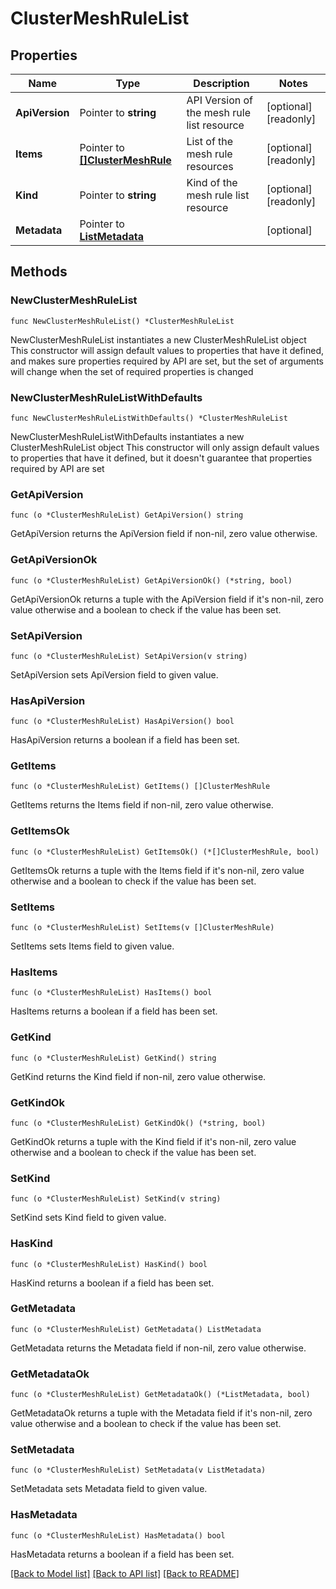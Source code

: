 # ClusterMeshRuleList

## Properties

Name | Type | Description | Notes
------------ | ------------- | ------------- | -------------
**ApiVersion** | Pointer to **string** | API Version of the mesh rule list resource | [optional] [readonly] 
**Items** | Pointer to [**[]ClusterMeshRule**](ClusterMeshRule.md) | List of the mesh rule resources | [optional] [readonly] 
**Kind** | Pointer to **string** | Kind of the mesh rule list resource | [optional] [readonly] 
**Metadata** | Pointer to [**ListMetadata**](ListMetadata.md) |  | [optional] 

## Methods

### NewClusterMeshRuleList

`func NewClusterMeshRuleList() *ClusterMeshRuleList`

NewClusterMeshRuleList instantiates a new ClusterMeshRuleList object
This constructor will assign default values to properties that have it defined,
and makes sure properties required by API are set, but the set of arguments
will change when the set of required properties is changed

### NewClusterMeshRuleListWithDefaults

`func NewClusterMeshRuleListWithDefaults() *ClusterMeshRuleList`

NewClusterMeshRuleListWithDefaults instantiates a new ClusterMeshRuleList object
This constructor will only assign default values to properties that have it defined,
but it doesn't guarantee that properties required by API are set

### GetApiVersion

`func (o *ClusterMeshRuleList) GetApiVersion() string`

GetApiVersion returns the ApiVersion field if non-nil, zero value otherwise.

### GetApiVersionOk

`func (o *ClusterMeshRuleList) GetApiVersionOk() (*string, bool)`

GetApiVersionOk returns a tuple with the ApiVersion field if it's non-nil, zero value otherwise
and a boolean to check if the value has been set.

### SetApiVersion

`func (o *ClusterMeshRuleList) SetApiVersion(v string)`

SetApiVersion sets ApiVersion field to given value.

### HasApiVersion

`func (o *ClusterMeshRuleList) HasApiVersion() bool`

HasApiVersion returns a boolean if a field has been set.

### GetItems

`func (o *ClusterMeshRuleList) GetItems() []ClusterMeshRule`

GetItems returns the Items field if non-nil, zero value otherwise.

### GetItemsOk

`func (o *ClusterMeshRuleList) GetItemsOk() (*[]ClusterMeshRule, bool)`

GetItemsOk returns a tuple with the Items field if it's non-nil, zero value otherwise
and a boolean to check if the value has been set.

### SetItems

`func (o *ClusterMeshRuleList) SetItems(v []ClusterMeshRule)`

SetItems sets Items field to given value.

### HasItems

`func (o *ClusterMeshRuleList) HasItems() bool`

HasItems returns a boolean if a field has been set.

### GetKind

`func (o *ClusterMeshRuleList) GetKind() string`

GetKind returns the Kind field if non-nil, zero value otherwise.

### GetKindOk

`func (o *ClusterMeshRuleList) GetKindOk() (*string, bool)`

GetKindOk returns a tuple with the Kind field if it's non-nil, zero value otherwise
and a boolean to check if the value has been set.

### SetKind

`func (o *ClusterMeshRuleList) SetKind(v string)`

SetKind sets Kind field to given value.

### HasKind

`func (o *ClusterMeshRuleList) HasKind() bool`

HasKind returns a boolean if a field has been set.

### GetMetadata

`func (o *ClusterMeshRuleList) GetMetadata() ListMetadata`

GetMetadata returns the Metadata field if non-nil, zero value otherwise.

### GetMetadataOk

`func (o *ClusterMeshRuleList) GetMetadataOk() (*ListMetadata, bool)`

GetMetadataOk returns a tuple with the Metadata field if it's non-nil, zero value otherwise
and a boolean to check if the value has been set.

### SetMetadata

`func (o *ClusterMeshRuleList) SetMetadata(v ListMetadata)`

SetMetadata sets Metadata field to given value.

### HasMetadata

`func (o *ClusterMeshRuleList) HasMetadata() bool`

HasMetadata returns a boolean if a field has been set.


[[Back to Model list]](../README.md#documentation-for-models) [[Back to API list]](../README.md#documentation-for-api-endpoints) [[Back to README]](../README.md)


